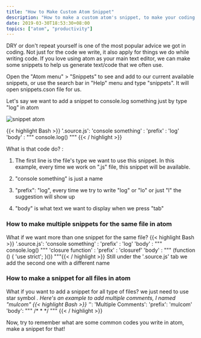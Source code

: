 ```yaml
---
title: "How to Make Custom Atom Snippet"
description: "How to make a custom atom's snippet, to make your coding time more productive"
date: 2019-03-30T18:53:30+08:00
topics: ["atom", "productivity"]
---
```


DRY or don't repeat yourself is one of the most popular advice we got in coding. Not just for the code we write, it also apply for things we do while writing code. If you love using atom as your main text editor, we can make some snippets to help us generate text/code that we often use.

Open the "Atom menu" > "Snippets" to see and add to our current available snippets, or use the search bar in "Help" menu and type "snippets". It will open snippets.cson file for us.

Let's say we want to add a snippet to console.log something just by type "log" in atom

![snippet atom](https://i.ibb.co/M2qzCK7/Screen-Shot-2019-03-30-at-7-03-47-PM.png)

{{< highlight Bash >}}
'.source.js':
 'console something' :
  'prefix' : 'log'
  'body' : """
           console.log()
           """ {{< / highlight >}}

What is that code do? :

1. The first line is the file's type we want to use this snippet. In this example, every time we work on ".js" file, this snippet will be available.

2. "console something" is just a name

3. "prefix": "log", every time we try to write "log" or "lo" or just "l" the suggestion will show up

4. "body" is what text we want to display when we press "tab"

### How to make multiple snippets for the same file in atom
What if we want more than one snippet for the same file?
{{< highlight Bash >}}
'.source.js':
 'console something' :
  'prefix' : 'log'
  'body' : """
           console.log()
           """
  'closure function' :
    'prefix' : 'closuref'
    'body' : """
         (function () {
             'use strict';
          }())
         """{{< / highlight >}}
Still under the '.source.js' tab we add the second one with a different name         

### How to make a snippet for all files in atom
What if you want to add a snippet for all type of files? we just need to use star symbol *. Here's an example to add multiple comments, I named "mulcom"
{{< highlight Bash >}}
'*':
  'Multiple Comments':
    'prefix': 'mulcom'
    'body': """
            /*
             *
             */
            """ {{< / highlight >}}

Now, try to remember what are some common codes you write in atom, make a snippet for that!
